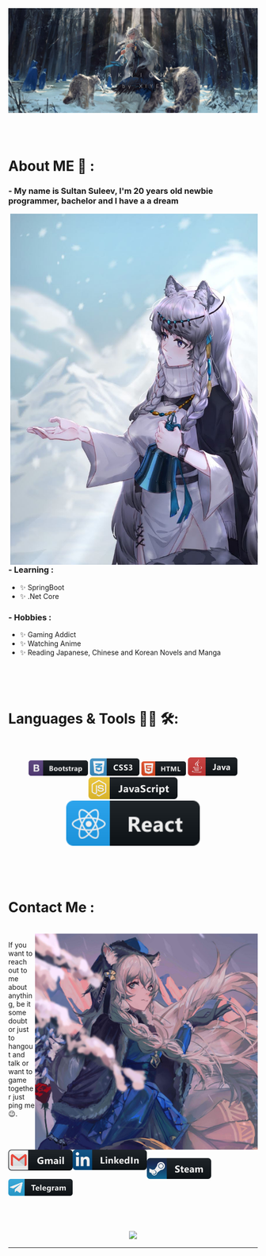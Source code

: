<div align="center">
<img hight="300" width="700" alt="jpg" align="center" src="https://github.com/sultansuleev/sultansuleev/blob/main/assets/AVhFDfZzHEQ.jpg">
</div>

</br>
</br>
</br>


# About ME 💬 :

### - My name is Sultan Suleev, I'm 20 years  old newbie programmer, bachelor and I have a a dream

<img hight="400" width="500" alt="jpg" align="right" src="https://github.com/sultansuleev/sultansuleev/blob/main/assets/hX3PGWN91fc.jpg">

### - Learning :
- ✨ SpringBoot
- ✨ .Net Core

### - Hobbies : 
- ✨ Gaming Addict
- ✨ Watching Anime
- ✨ Reading Japanese, Chinese and Korean Novels and Manga

</br>
</br>
</br>


# Languages & Tools 👨‍💻 🛠:
</br>

<p align="center">

<!-- For more icons please follow  https://github.com/MikeCodesDotNET/ColoredBadges -->
<img src="https://github.com/sultansuleev/sultansuleev/blob/main/assets/icons/bootstrap.svg" alt="bootstrap" width="120" hight="50">
<img src="https://github.com/sultansuleev/sultansuleev/blob/main/assets/icons/css3.svg" alt="CSS3"  width="100" hight="50">
<img src="https://github.com/sultansuleev/sultansuleev/blob/main/assets/icons/html.svg" alt="HTML5" width="90" hight="50">
<img src="https://github.com/sultansuleev/sultansuleev/blob/main/assets/icons/java.svg" alt="Java" width="100" hight="50">
<img src="https://github.com/sultansuleev/sultansuleev/blob/main/assets/icons/js.svg" alt="JS" width="180" hight="50">
</br>
<img src="https://github.com/sultansuleev/sultansuleev/blob/main/assets/icons/react.svg" alt="React" width="270" hight="50">
</p>
</br>
</br>
</br>




# Contact Me :

<p>
 </br>


<img hight="320" width="450" align="right" alt="jpg" src="https://github.com/sultansuleev/sultansuleev/blob/main/assets/9pSnJM-rrSo.jpg">


If you want to reach out to me about anything, be it some doubt or just to hangout and talk or want to game together just ping me 😉.

<a href="mailto:aeolusumeros@gmail.com">
 <img align="left" alt="Gmail" width="130" hight="100" src="https://github.com/sultansuleev/sultansuleev/blob/main/assets/icons/gmail.svg" />
</a>
<a href="https://www.linkedin.com/in/султан-сулеев-1616a3162/">
  <img align="left" alt="Linkedin" width="150" hight="100" src="https://github.com/sultansuleev/sultansuleev/blob/main/assets/icons/linkedin.svg" />
</br>
</br>
</br>
</a>
<a href="https://steamcommunity.com/id/einseidhe/">
  <img align="left" alt="Steam" width="130" hight="100" src="https://github.com/sultansuleev/sultansuleev/blob/main/assets/icons/steam.svg" />
</a>
<a href="https://t.me/AVE_MITRA">
  <img align="left" alt="Telegram" width="130" hight="100" src="https://github.com/sultansuleev/sultansuleev/blob/main/assets/icons/telegram.svg" />
</a>
 </p>
 

</br>
</br>
</br>
</br>
</br>
</br>
</br>



<p align="center" >  
  <a href="https://github.com/anuraghazra/github-readme-stats"> 
<img  src="https://github-readme-stats.vercel.app/api?username=sultansuleev&&show_icons=true&theme=dracula"/>
  </a>
  </p>

*************
